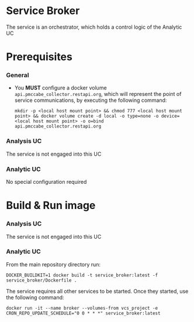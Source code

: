 # Service Broker

The service is an orchestrator, which holds a control logic of the Analytic UC

# Prerequisites

### General

- You **MUST** configure a docker volume `api.pmccabe_collector.restapi.org`, which will represent the point of service communications, by executing the following command:

    `mkdir -p <local host mount point> && chmod 777 <local host mount point> && docker volume create -d local -o type=none -o device=<local host mount point> -o o=bind api.pmccabe_collector.restapi.org`

### Analysis UC

The service is not engaged into this UC

### Analytic UC

No special configuration required

# Build & Run image

### Analysis UC

The service is not engaged into this UC

### Analytic UC

From the main repository directory run:

`DOCKER_BUILDKIT=1 docker build -t service_broker:latest -f service_broker/Dockerfile .`

The service requires all other services to be started. Once they started, use the following command:

`docker run -it --name broker --volumes-from vcs_project -e CRON_REPO_UPDATE_SCHEDULE="0 0 * * *" service_broker:latest`
